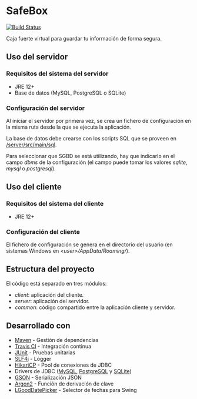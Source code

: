 # SafeBox

[![Build Status](https://travis-ci.com/javierorbe/safebox.svg?token=fY7UcqZb8Kwca6juna3P&branch=master)](https://travis-ci.com/javierorbe/safebox)

Caja fuerte virtual para guardar tu información de forma segura.

## Uso del servidor

### Requisitos del sistema del servidor

* JRE 12+
* Base de datos (MySQL, PostgreSQL o SQLite)

### Configuración del servidor

Al iniciar el servidor por primera vez,
se crea un fichero de configuración en la misma ruta desde la que se ejecuta la aplicación.

La base de datos debe crearse con los scripts SQL que se proveen
en [/server/src/main/sql](https://github.com/javierorbe/safebox/tree/master/server/src/main/sql).

Para seleccionar que SGBD se está utilizando, hay que indicarlo en el campo _dbms_ de la configuración
(el campo puede tomar los valores _sqlite_, _mysql_ o _postgresql_).

## Uso del cliente

### Requisitos del sistema del cliente

* JRE 12+

### Configuración del cliente

El fichero de configuración se genera en el directorio del usuario (en sistemas Windows en _\<user\>/AppData/Roaming/_).

## Estructura del proyecto

El código está separado en tres módulos:

* _client_: aplicación del cliente.
* _server_: aplicación del servidor.
* _common_: código compartido entre la aplicación cliente y servidor.

## Desarrollado con

* [Maven](https://maven.apache.org) - Gestión de dependencias
* [Travis CI](https://travis-ci.com) - Integración continua
* [JUnit](https://junit.org/junit5) - Pruebas unitarias
* [SLF4j](http://www.slf4j.org/) - Logger
* [HikariCP](https://github.com/brettwooldridge/HikariCP) - Pool de conexiones de JDBC
* Drivers de JDBC ([MySQL](https://dev.mysql.com/downloads/connector/j/), [PostgreSQL](https://jdbc.postgresql.org/) y [SQLite](https://bitbucket.org/xerial/sqlite-jdbc/downloads/))
* [GSON](https://github.com/google/gson) - Serialización JSON
* [Argon2](https://github.com/phxql/argon2-jvm) - Función de derivación de clave
* [LGoodDatePicker](https://github.com/LGoodDatePicker/LGoodDatePicker) - Selector de fechas para Swing
